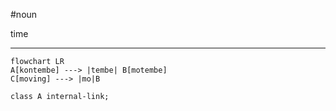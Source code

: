 #noun 

time
***
```mermaid  
flowchart LR
A[kontembe] ---> |tembe| B[motembe]
C[moving] ---> |mo|B

class A internal-link;
```